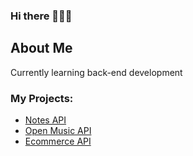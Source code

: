### Hi there 👋👋👋

## About Me

Currently learning back-end development

### My Projects:

- [Notes API](https://github.com/faisalhfz/notes-app-back-end)
- [Open Music API](https://github.com/faisalhfz/open-music-api)
- [Ecommerce API]()

<!--
**faisalhfz/faisalhfz** is a ✨ _special_ ✨ repository because its `README.md` (this file) appears on your GitHub profile.

Here are some ideas to get you started:

- 🔭 I’m currently working on ...
- 🌱 I’m currently learning ...
- 👯 I’m looking to collaborate on ...
- 🤔 I’m looking for help with ...
- 💬 Ask me about ...
- 📫 How to reach me: ...
- 😄 Pronouns: ...
- ⚡ Fun fact: ...
-->

